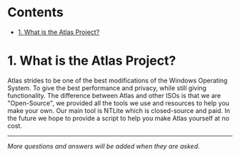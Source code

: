 # Contents

* [1. What is the Atlas Project?](#1-What-is-the-Atlas-Project)

# 1. What is the Atlas Project?
Atlas strides to be one of the best modifications of the Windows Operating System. To give the best performance and privacy, while still giving functionality.
The difference between Atlas and other ISOs is that we are "Open-Source", we provided all the tools we use and resources to help you make your own.
Our main tool is NTLite which is closed-source and paid. In the future we hope to provide a script to help you make Atlas yourself at no cost.

---
*More questions and answers will be added when they are asked.*
